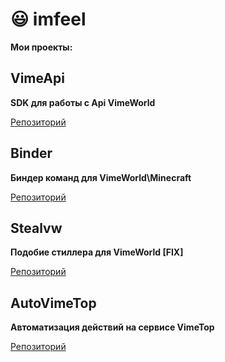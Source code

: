 # :smiley: imfeel

**Мои проекты:** 

## VimeApi

**SDK для работы с Api VimeWorld**

[Репозиторий](https://github.com/imfeel/VimeApi)

## Binder

**Биндер команд для VimeWorld\Minecraft**

[Репозиторий](https://github.com/imfeel/Binder)

## Stealvw

**Подобие стиллера для VimeWorld [FIX]**

[Репозиторий](https://github.com/imfeel/Stealvw)
## AutoVimeTop
**Автоматизация действий на сервисе VimeTop**

[Репозиторий](https://github.com/imfeel/AutoVimeTop)
